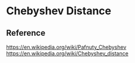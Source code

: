 # Chebyshev Distance

## Reference

   https://en.wikipedia.org/wiki/Pafnuty_Chebyshev
   https://en.wikipedia.org/wiki/Chebyshev_distance

